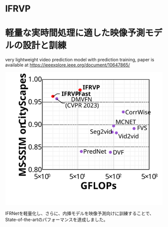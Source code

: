 # IFRVP
# 軽量な実時間処理に適した映像予測モデルの設計と訓練
very lightweight video prediction model with prediction training,
paper is available at https://ieeexplore.ieee.org/document/10647865/

![](https://raw.githubusercontent.com/FykAikawa/IFRVP/refs/heads/main/flopscomparison_hrs_v2.svg)

IFRNetを軽量化し、さらに、内挿モデルを映像予測向けに訓練することで、State-of-the-artのパフォーマンスを達成しました。



